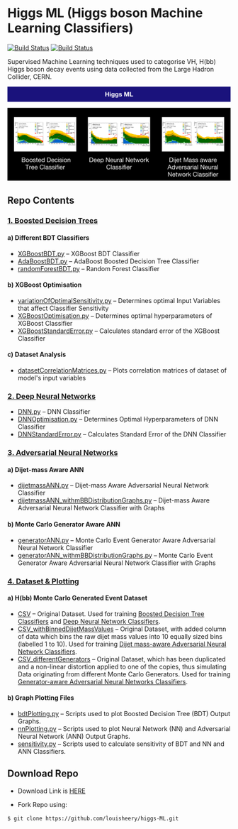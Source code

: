 # Higgs ML (Higgs boson Machine Learning Classifiers)

[![Build Status](https://img.shields.io/badge/build-v1.0-brightgreen)](https://github.com/louisheery/higgs-ML)
[![Build Status](https://img.shields.io/badge/build_status-published-brightgreen)](https://github.com/louisheery/higgs-ML)

Supervised Machine Learning techniques used to categorise VH, H(bb) Higgs boson decay events using data collected from the Large Hadron Collider, CERN.

![alt text](https://github.com/louisheery/higgs-ml/blob/master/higgs-ml-screenshots.png)

## Repo Contents  
### [1. Boosted Decision Trees](boosted-decision-tree-ml)
#### a) Different BDT Classifiers
- [XGBoostBDT.py](boosted-decision-tree-ml/XGBoostBDT.py) – XGBoost BDT Classifier
- [AdaBoostBDT.py](boosted-decision-tree-ml/adaboostBDT.py) – AdaBoost Boosted Decision Tree Classifier
- [randomForestBDT.py](boosted-decision-tree-ml/randomForestBDT.py) – Random Forest Classifier
#### b) XGBoost Optimisation
- [variationOfOptimalSensitivity.py](boosted-decision-tree-ml/variationOfOptimalSensitivity.py) – Determines optimal Input Variables that affect Classifier Sensitivity
- [XGBoostOptimisation.py](boosted-decision-tree-ml/XGBoostOptimisation.py) – Determines optimal hyperparameters of XGBoost Classifier
- [XGBoostStandardError.py](boosted-decision-tree-ml/XGBoostStandardError.py) – Calculates standard error of the XGBoost Classifier
#### c) Dataset Analysis
- [datasetCorrelationMatrices.py](boosted-decision-tree-ml/datasetCorrelationMatrices.py) – Plots correlation matrices of dataset of model's input variables

### [2. Deep Neural Networks](deep-neural-network-ml)
- [DNN.py](deep-neural-network-ml/DNN.py) – DNN Classifier
- [DNNOptimisation.py](deep-neural-network-ml/DNNOptimisation.py) – Determines Optimal Hyperparameters of DNN Classifier
- [DNNStandardError.py](deep-neural-network-ml/DNNStandardError.py) – Calculates Standard Error of the DNN Classifier

### [3. Adversarial Neural Networks](adversarial-nn-ml)
#### a) Dijet-mass Aware ANN
- [dijetmassANN.py](adversarial-nn-ml/dijetmassANN.py) – Dijet-mass Aware Adversarial Neural Network Classifier
- [dijetmassANN_withmBBDistributionGraphs.py](adversarial-nn-ml/dijetmassANN_withmBBDistributionGraphs.py) – Dijet-mass Aware Adversarial Neural Network Classifier with Graphs
#### b) Monte Carlo Generator Aware ANN
- [generatorANN.py](adversarial-nn-ml/generatorANN.py) – Monte Carlo Event Generator Aware Adversarial Neural Network Classifier
- [generatorANN_withmBBDistributionGraphs.py](adversarial-nn-ml/generatorANN_withmBBDistributionGraphs.py) – Monte Carlo Event Generator Aware Adversarial Neural Network Classifier with Graphs

### [4. Dataset & Plotting](dataset-and-plotting)
#### a) H(bb) Monte Carlo Generated Event Dataset
- [CSV](dataset-and-plotting/CSV) – Original Dataset.
Used for training [Boosted Decision Tree Classifiers](boosted-decision-tree-ml/XGBoostBDT.py) and [Deep Neural Network Classifiers](deep-neural-network-ml/DNN.py).
- [CSV_withBinnedDijetMassValues](dataset-and-plotting/CSV_withBinnedDijetMassValues) – Original Dataset, with added column of data which bins the raw dijet mass values into 10 equally sized bins (labelled 1 to 10).
Used for training [Dijet mass-aware Adversarial Neural Network Classifiers](adversarial-nn-ml/dijetmassANN.py).
- [CSV_differentGenerators](dataset-and-plotting/CSV_differentGenerators) – Original Dataset, which has been duplicated and a non-linear distortion applied to one of the copies, thus simulating Data originating from different Monte Carlo Generators.
Used for training [Generator-aware Adversarial Neural Networks Classifiers](adversarial-nn-ml/generatorANN.py).

#### b) Graph Plotting Files
- [bdtPlotting.py](dataset-and-plotting/bdtPlotting.py) – Scripts used to plot Boosted Decision Tree (BDT) Output Graphs.
- [nnPlotting.py](dataset-and-plotting/nnPlotting.py) – Scripts used to plot Neural Network (NN) and Adversarial Neural Network (ANN) Output Graphs.
- [sensitivity.py](dataset-and-plotting/sensitivity.py) – Scripts used to calculate sensitivity of BDT and NN and ANN Classifiers.


## Download Repo
- Download Link is [HERE](https://github.com/louisheery/higgs-ML/archive/master.zip)

- Fork Repo using:
```
$ git clone https://github.com/louisheery/higgs-ML.git
```
